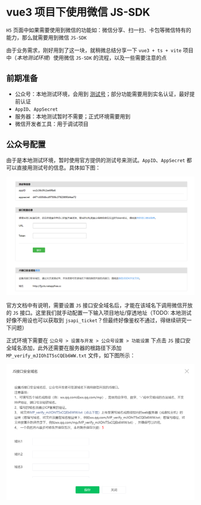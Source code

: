 # vue3 项目下使用微信 JS-SDK

`H5` 页面中如果需要使用到微信的功能如：微信分享、扫一扫、卡包等微信特有的能力，那么就需要用到微信 `JS-SDK`

由于业务需求，刚好用到了这一块，就稍微总结分享一下 `vue3 + ts + vite` 项目中（_本地测试环境_）使用微信 `JS-SDK` 的流程，以及一些需要注意的点

## 前期准备

- 公众号：本地测试环境，会用到 [测试号](https://mp.weixin.qq.com/debug/cgi-bin/sandboxinfo?action=showinfo&t=sandbox/index)；部分功能需要用到实名认证，最好提前认证
- `AppID`、`AppSecret`
- 服务器：本地测试暂时不需要；正式环境需要用到
- 微信开发者工具：用于调试项目

## 公众号配置

由于是本地测试环境，暂时使用官方提供的测试号来测试。`AppID`、`AppSecret` 都可以直接用测试号的信息。具体如下图：

![测试号](../../.vuepress/public/img/wx-ceshihao.png "测试号")

官方文档中有说明，需要设置 `JS` 接口安全域名后，才能在该域名下调用微信开放的 `JS` 接口。这里我们就手动配置一下输入项目地址/穿透地址（TODO: 本地测试好像不用设也可以获取到 `jsapi_ticket`？但最终好像鉴权不通过，得继续研究一下问题）

正式环境下需要在 `公众号 > 设置与开发 > 公众号设置 > 功能设置` 下点击 `JS` 接口安全域名添加，此外还需要在服务器的根路径下添加 `MP_verify_mJIOhIT5sCQEb6WW.txt` 文件，如下图所示：

![JS 接口安全域名](../../.vuepress/public/img/wx-domain.png "JS 接口安全域名")
